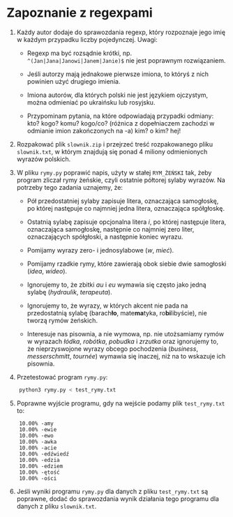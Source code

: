 # Zapoznanie z regexpami

1. Każdy autor dodaje do sprawozdania regexp,
który rozpoznaje jego imię w każdym przypadku
liczby pojedynczej. Uwagi:

    * Regexp ma być rozsądnie krótki, np.
    `^(Jan|Jana|Janowi|Janem|Janie)$` nie jest
    poprawnym rozwiązaniem.

    * Jeśli autorzy mają jednakowe pierwsze
    imiona, to któryś z nich powinien użyć
    drugiego imienia.

    * Imiona autorów, dla których polski nie
    jest językiem ojczystym, można odmieniać
    po ukraińsku lub rosyjsku.

    * Przypominam pytania, na które odpowiadają
    przypadki odmiany: kto? kogo? komu? kogo/co?
    (różnica z dopełniaczem zachodzi w odmianie
    imion zakończonych na -a) kim? o kim? hej!

2. Rozpakować plik `slownik.zip` i przejrzeć
treść rozpakowanego pliku `slownik.txt`, w którym
znajdują się ponad 4 miliony odmienionych wyrazów
polskich.

3. W pliku `rymy.py` poprawić napis, użyty
w stałej `RYM_ŻEŃSKI` tak, żeby program zliczał
rymy żeńskie, czyli ostatnie półtorej sylaby
wyrazów. Na potrzeby tego zadania uznajemy, że:

    * Pół przedostatniej sylaby zapisuje litera,
    oznaczająca samogłoskę, po której następuje
    co najmniej jedna litera, oznaczająca
    spółgłoskę.

    * Ostatnią sylabę zapisuje opcjonalna litera
    *i*, po której następuje litera, oznaczająca
    samogłoskę, następnie co najmniej zero liter,
    oznaczających spółgłoski, a następnie koniec
    wyrazu.

    * Pomijamy wyrazy zero- i jednosylabowe
    (*w*, *mieć*).

    * Pomijamy rzadkie rymy, które zawierają obok
    siebie dwie samogłoski (*idea*, *wideo*).

    * Ignorujemy to, że zbitki *au* i *eu* wymawia
    się często jako jedną sylabę (*hydraulik*,
    *terapeuta*).

    * Ignorujemy to, że wyrazy, w których akcent
    nie pada na przedostatnią sylabę (barach**ło**,
    mate**ma**tyka, ro**bi**libyście), nie tworzą
    rymów żeńskich.

    * Interesuje nas pisownia, a nie wymowa, np.
    nie utożsamiamy rymów w wyrazach *łódka*,
    *robótka*, *pobudka* i *zrzutka* oraz ignorujemy
    to, że nieprzyswojone wyrazy obcego pochodzenia
    (*business*, *messerschmitt*, *tournée*) wymawia
    się inaczej, niż na to wskazuje ich pisownia.

4. Przetestować program `rymy.py`:

```python
    python3 rymy.py < test_rymy.txt
```

5. Poprawne wyjście programu, gdy na wejście podamy
plik `test_rymy.txt` to:

```
    10.00% -amy
    10.00% -ewie
    10.00% -ewo
    10.00% -awka
    10.00% -acie
    10.00% -edźwiedź
    10.00% -edzia
    10.00% -edziem
    10.00% -ętość
    10.00% -ości
```

6. Jeśli wyniki programu `rymy.py` dla danych
z pliku `test_rymy.txt` są poprawne, dodać do
sprawozdania wynik działania tego programu
dla danych z pliku `slownik.txt`.
